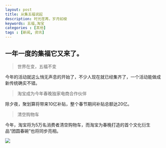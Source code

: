 ```yaml
---
layout: post
title: 从集五福说起
description: 时光荏苒，岁月如梭
keywords: 五福,淘宝
categories : [其他]
tags : [新闻, 资讯]
---
```


## 一年一度的集福它又来了。

> 世界在变，五福不变

今年的活动就这么悄无声息的开始了，不少人现在就已经集齐了，一个活动能做成新传统确实不错。

>淘宝成为今年春晚独家电商合作伙伴

除夕夜，聚划算将带来10亿补贴，整个春节期间补贴总额达20亿。

>清空购物车

今年，淘宝将为5万名消费者清空购物车，而淘宝为春晚打造的首个文化衍生品“团圆春碗”也将同步亮相。

![](https://gss1.bdstatic.com/-vo3dSag_xI4khGkpoWK1HF6hhy/baike/c0%3Dbaike150%2C5%2C5%2C150%2C50/sign=cc5182e1b50e7bec37d70bb34e47d25d/dc54564e9258d109468e3f5cdc58ccbf6d814deb.jpg)